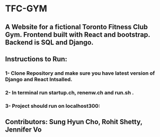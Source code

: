 # TFC-GYM

## A Website for a fictional Toronto Fitness Club Gym. Frontend built with React and bootstrap. Backend is SQL and Django. 

## Instructions to Run:

### 1- Clone Repository and make sure you have latest version of Django and React Intsalled.

### 2- In terminal run startup.ch, renenw.ch and run.sh .

### 3- Project should run on localhost300:

## Contributors: Sung Hyun Cho, Rohit Shetty, Jennifer Vo

